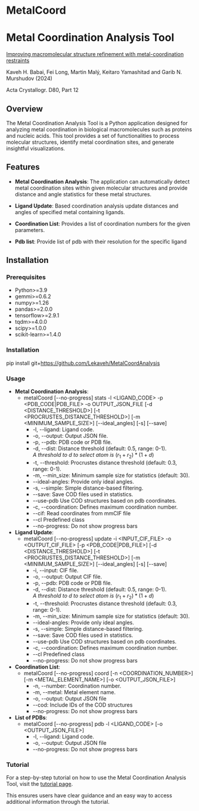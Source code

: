 # MetalCoord
# Metal Coordination Analysis Tool

[Improving macromolecular structure refinement with metal-coordination restraints](https://doi.org/10.1107/S2059798324011458)

Kaveh H. Babai, Fei Long, Martin Malý, Keitaro Yamashitad and Garib N. Murshudov (2024)

Acta Crystallogr. D80, Part 12

## Overview

The Metal Coordination Analysis Tool is a Python application designed for analyzing metal coordination in biological macromolecules such as proteins and nucleic acids. This tool provides a set of functionalities to process molecular structures, identify metal coordination sites, and generate insightful visualizations.

## Features

- **Metal Coordination Analysis**: The application can automatically detect metal coordination sites within given molecular structures and provide distance and angle statistics for these metal structures.

- **Ligand Update**: Based coordination analysis update distances and angles of specified metal containing ligands.

- **Coordination List**: Provides a list of coordination numbers for the given parameters.

- **Pdb list**: Provide  list of pdb with their resolution for the specific ligand

## Installation

### Prerequisites

- Python>=3.9
- gemmi>=0.6.2
- numpy>=1.26
- pandas>=2.0.0
- tensorflow>=2.9.1
- tqdm>=4.0.0
- scipy>=1.0.0
- scikit-learn>=1.4.0

### Installation

pip install git+https://github.com/Lekaveh/MetalCoordAnalysis


### Usage
- **Metal Coordination Analysis**: 
    - metalCoord [--no-progress] stats -l <LIGAND_CODE> -p <PDB_CODE|PDB_FILE> -o OUTPUT_JSON_FILE [-d <DISTANCE_THRESHOLD>] [-t <PROCRUSTES_DISTANCE_THRESHOLD>] [-m <MINIMUM_SAMPLE_SIZE>] [--ideal_angles] [-s] [--save]
        - -l, --ligand: Ligand code.
        - -o, --output: Output JSON file.
        - -p, --pdb: PDB code or PDB file.
        - -d, --dist: Distance threshold (default: 0.5, range: 0-1).<br> *A threshold to* $d$ *to select atom is* $(r_1 + r_2)*(1 + d)$
        - -t, --threshold: Procrustes distance threshold (default: 0.3, range: 0-1).
        - -m, --min_size: Minimum sample size for statistics (default: 30).
        - --ideal-angles: Provide only ideal angles.
        - -s, --simple: Simple distance-based filtering.
        - --save: Save COD files used in statistics.
        - --use-pdb Use COD structures based on pdb coordinates.
        - -c, --coordination: Defines maximum coordination number.
        - --cif: Read coordinates from mmCIF file
        - --cl Predefined class
        - --no-progress: Do not show progress bars
- **Ligand Update**: 
    - metalCoord [--no-progress] update -i <INPUT_CIF_FILE> -o <OUTPUT_CIF_FILE> [-p <PDB_CODE|PDB_FILE>] [-d <DISTANCE_THRESHOLD>] [-t <PROCRUSTES_DISTANCE_THRESHOLD>] [-m <MINIMUM_SAMPLE_SIZE>] [--ideal_angles] [-s] [--save]
        - -i, --input: CIF file.
        - -o, --output: Output CIF file.
        - -p, --pdb: PDB code or PDB file.
        - -d, --dist: Distance threshold (default: 0.5, range: 0-1).<br> *A threshold to* $d$ *to select atom is* $(r_1 + r_2)*(1 + d)$
        - -t, --threshold: Procrustes distance threshold (default: 0.3, range: 0-1).
        - -m, --min_size: Minimum sample size for statistics (default: 30).
        - --ideal-angles: Provide only ideal angles.
        - -s, --simple: Simple distance-based filtering.
        - --save: Save COD files used in statistics.
        - --use-pdb Use COD structures based on pdb coordinates.
        - -c, --coordination: Defines maximum coordination number.
        - --cl Predefined class
        - --no-progress: Do not show progress bars
- **Coordination List**: 
    - metalCoord [--no-progress] coord [-n <COORDINATION_NUMBER>] [-m <METAL_ELEMENT_NAME>] [-o <OUTPUT_JSON_FILE>]
        - -n, --number: Coordination number.
        - -m, --metal: Metal element name.
        - -o, --output: Output JSON file
        - --cod: Include IDs of the COD structures
        - --no-progress: Do not show progress bars
- **List of PDBs**: 
    - metalCoord [--no-progress] pdb -l <LIGAND_CODE> [-o <OUTPUT_JSON_FILE>]
        - -l, --ligand: Ligand code.
        - -o, --output: Output JSON file
        - --no-progress: Do not show progress bars

### Tutorial
For a step-by-step tutorial on how to use the Metal Coordination Analysis Tool, visit the [tutorial page](https://github.com/Lekaveh/MetalCoordAnalysis/blob/master/tutorial/tutorial.rst).

This ensures users have clear guidance and an easy way to access additional information through the tutorial.


